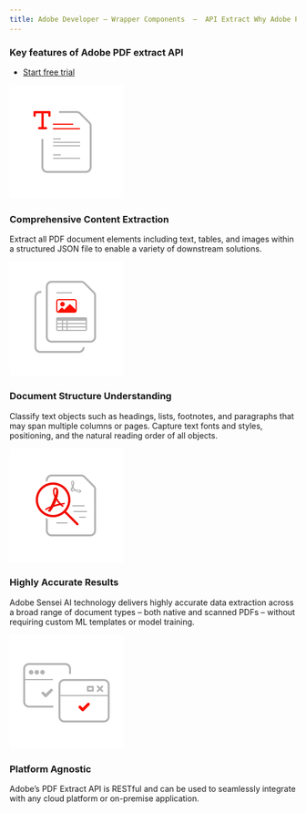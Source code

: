 ```yaml
---
title: Adobe Developer — Wrapper Components  —  API Extract Why Adobe PDF Extract API
---
```



<SummaryBlock slots="heading, buttons" theme="light" buttonPositionRight btnVariant="cta" isBtnVariant />

### Key features of Adobe PDF extract API

* [Start free trial](https://dc.stage.acrobat.com/dc-integration-creation-app-cdn/index.html?api=pdf-extract-api)

<TextBlock slots="image, heading, text" width="25%" theme="light" className="align-left icon-xl-size padding-top-zero horizontal-align-heading" />

![comprehensive-content-extraction](../../images/comprehensive-content-extraction.svg)

### Comprehensive Content Extraction

Extract all PDF document elements including text, tables, and images within a structured JSON file to enable a variety of downstream solutions.




<TextBlock slots="image, heading, text" width="25%" theme="light"  className="align-left icon-xl-size padding-top-zero horizontal-align-heading"/>

![document-structure-understanding](../../images/document-structure-understanding.svg)

### Document Structure Understanding

Classify text objects such as headings, lists, footnotes, and paragraphs that may span multiple columns or pages. Capture text fonts and styles, positioning, and the natural reading order of all objects.



<TextBlock slots="image, heading, text" width="25%" theme="light"  className="align-left icon-xl-size padding-top-zero horizontal-align-heading"/>

![high-fidelity](../../images/high-fidelity.svg)

### Highly Accurate Results

Adobe Sensei AI technology delivers highly accurate data extraction across a broad range of document types – both native and scanned PDFs – without requiring custom ML templates or model training.



<TextBlock slots="image, heading, text" width="25%" theme="light"  className="align-left icon-xl-size padding-top-zero horizontal-align-heading"/>

![platform-agnostic](../../images/platform-agnostic.svg)

### Platform Agnostic

Adobe’s PDF Extract API is RESTful and can be used to seamlessly integrate with any cloud platform or on-premise application.